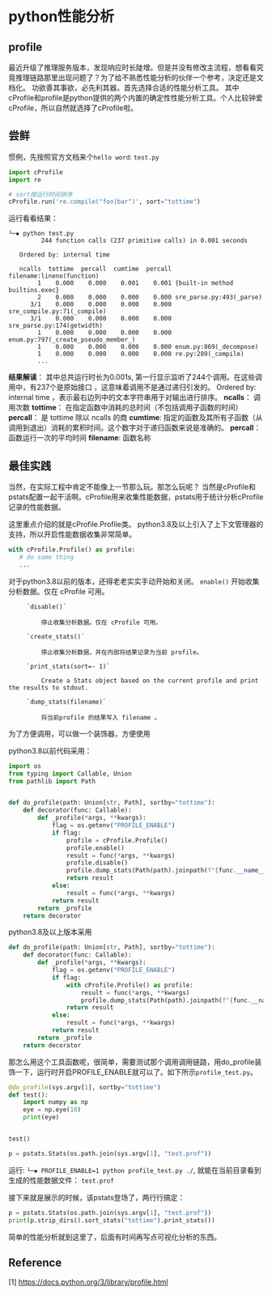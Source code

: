 # python性能分析

## profile
最近升级了推理服务版本，发现响应时长陡增。但是并没有修改主流程，想看看究竟推理链路那里出现问题了？为了给不熟悉性能分析的伙伴一个参考，决定还是文档化。
功欲善其事欲，必先利其器。首先选择合适的性能分析工具。
其中cProfile和profile是python提供的两个内置的确定性性能分析工具。个人比较钟爱cProfile，所以自然就选择了cProfile啦。


## 尝鲜
惯例，先按照官方文档来个`hello word`: `test.py`
```python
import cProfile
import re

# sort按运行时间排序
cProfile.run('re.compile("foo|bar")', sort="tottime")

```

运行看看结果：
```
└─▪ python test.py
         244 function calls (237 primitive calls) in 0.001 seconds

   Ordered by: internal time

   ncalls  tottime  percall  cumtime  percall filename:lineno(function)
        1    0.000    0.000    0.001    0.001 {built-in method builtins.exec}
        2    0.000    0.000    0.000    0.000 sre_parse.py:493(_parse)
      3/1    0.000    0.000    0.000    0.000 sre_compile.py:71(_compile)
      3/1    0.000    0.000    0.000    0.000 sre_parse.py:174(getwidth)
        1    0.000    0.000    0.000    0.000 enum.py:797(_create_pseudo_member_)
        1    0.000    0.000    0.000    0.000 enum.py:869(_decompose)
        1    0.000    0.000    0.000    0.000 re.py:289(_compile)
        ...
```
**结果解读**：
其中总共运行时长为0.001s, 第一行显示监听了244个调用。在这些调用中，有237个是原始接口 ，这意味着调用不是通过递归引发的。
Ordered by: internal time ，表示最右边列中的文本字符串用于对输出进行排序。
  **ncalls**： 调用次数
  **tottime**： 在指定函数中消耗的总时间（不包括调用子函数的时间）
  **percall**： 是 tottime 除以 ncalls 的商
  **cumtime**: 指定的函数及其所有子函数（从调用到退出）消耗的累积时间。这个数字对于递归函数来说是准确的。
  **percall**： 函数运行一次的平均时间
  **filename**: 函数名称

## 最佳实践

当然，在实际工程中肯定不能像上一节那么玩。那怎么玩呢？
当然是cProfile和pstats配置一起干活啊。cProfile用来收集性能数据，pstats用于统计分析cProfile记录的性能数据。

这里重点介绍的就是cProfile.Profile类。
python3.8及以上引入了上下文管理器的支持，所以开启性能数据收集非常简单。

```python
with cProfile.Profile() as profile:
   # do some thing
   ...
```
对于python3.8以前的版本，还得老老实实手动开始和关闭。
         `enable()`
             开始收集分析数据。仅在 cProfile 可用。

         `disable()`

             停止收集分析数据。仅在 cProfile 可用。

         `create_stats()`

             停止收集分析数据，并在内部将结果记录为当前 profile。

         `print_stats(sort=- 1)`

             Create a Stats object based on the current profile and print the results to stdout.

         `dump_stats(filename)`

             将当前profile 的结果写入 filename 。


为了方便调用，可以做一个装饰器，方便使用

python3.8以前代码采用：
```python
import os
from typing import Callable, Union
from pathlib import Path


def do_profile(path: Union[str, Path], sortby="tottime"):
    def decorator(func: Callable):
        def _profile(*args, **kwargs):
            flag = os.getenv("PROFILE_ENABLE")
            if flag:
                profile = cProfile.Profile()
                profile.enable()
                result = func(*args, **kwargs)
                profile.disable()
                profile.dump_stats(Path(path).joinpath(f"{func.__name__}.prof"))
                return result
            else:
                result = func(*args, **kwargs)
            return result
        return _profile
    return decorator

```

python3.8及以上版本采用
```python
def do_profile(path: Union[str, Path], sortby="tottime"):
    def decorator(func: Callable):
        def _profile(*args, **kwargs):
            flag = os.getenv("PROFILE_ENABLE")
            if flag:
                with cProfile.Profile() as profile:
                    result = func(*args, **kwargs)
                    profile.dump_stats(Path(path).joinpath(f"{func.__name__}.prof"))
                return result
            else:
                result = func(*args, **kwargs)
            return result
        return _profile
    return decorator
```

那怎么用这个工具函数呢，很简单，需要测试那个调用调用链路，用do_profile装饰一下，运行时开启PROFILE_ENABLE就可以了。如下所示`profile_test.py`。

```python
@do_profile(sys.argv[1], sortby="tottime")
def test():
    import numpy as np
    eye = np.eye(10)
    print(eye)


test()

p = pstats.Stats(os.path.join(sys.argv[1], "test.prof"))
```
运行: `└─▪ PROFILE_ENABLE=1 python profile_test.py ./`, 就能在当前目录看到生成的性能数据文件： `test.prof`


接下来就是展示的时候，该pstats登场了，两行行搞定：
```python
p = pstats.Stats(os.path.join(sys.argv[1], "test.prof"))
print(p.strip_dirs().sort_stats("tottime").print_stats())
```

简单的性能分析就到这里了，后面有时间再写点可视化分析的东西。


## Reference
[1] https://docs.python.org/3/library/profile.html
